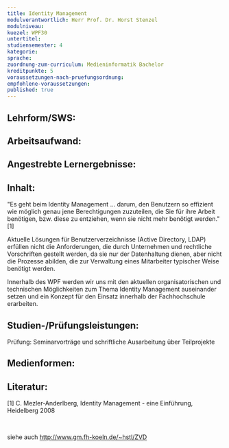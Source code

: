 ```yaml
---
title: Identity Management
modulverantwortlich: Herr Prof. Dr. Horst Stenzel
modulniveau:
kuezel: WPF30
untertitel:
studiensemester: 4
kategorie:
sprache: 
zuordnung-zum-curriculum: Medieninformatik Bachelor
kreditpunkte: 5
voraussetzungen-nach-pruefungsordnung: 
empfohlene-voraussetzungen: 
published: true
---
```


## Lehrform/SWS:


## Arbeitsaufwand:

## Angestrebte Lernergebnisse:


## Inhalt:
"Es geht beim Identity Management ... darum, den Benutzern so effizient wie möglich genau jene Berechtigungen zuzuteilen, die Sie für ihre Arbeit benötigen, bzw. diese zu entziehen, wenn sie nicht mehr benötigt werden." [1]  


Aktuelle Lösungen für Benutzerverzeichnisse (Active Directory, LDAP) erfüllen nicht die Anforderungen, die durch Unternehmen und rechtliche Vorschriften gestellt werden, da sie nur der Datenhaltung dienen, aber nicht die Prozesse abilden, die zur Verwaltung eines Mitarbeiter typischer Weise benötigt werden.  


Innerhalb des WPF werden wir uns mit den aktuellen organisatorischen und technischen Möglichkeiten zum Thema Identity Management auseinander setzen und ein Konzept für den Einsatz innerhalb der Fachhochschule erarbeiten.

## Studien-/Prüfungsleistungen:
Prüfung: Seminarvorträge und schriftliche Ausarbeitung über   Teilprojekte

## Medienformen:


## Literatur:
[1] C. Mezler-Anderlberg, Identity Management - eine Einführung, Heidelberg 2008  


   


siehe auch http://www.gm.fh-koeln.de/~hstl/ZVD

